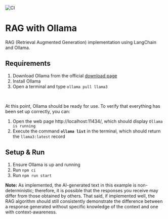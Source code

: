 ![CI](https://github.com/nearform/hub-template/actions/workflows/ci.yml/badge.svg?event=push)

# RAG with Ollama
RAG (Retrieval Augmented Generation) implementation using LangChain and Ollama.

## Requirements
1. Download Ollama from the official [download page](https://ollama.com/download)
2. Install Ollama
3. Open a terminal and type `ollama pull llama3`

<br />

At this point, Ollama should be ready for use. To verify that everything has been set up correctly, you can:
1. Open the web page http://localhost:11434/, which should display `Ollama is running`
2. Execute the command **`ollama list`** in the terminal, which should return the `llama3:latest` record

## Setup & Run
1. Ensure Ollama is up and running
2. Run `npm ci`
3. Run `npm run start`

**Note:** As implemented, the AI-generated text in this example is non-deterministic; therefore, it is possible that the responses you receive may differ from those obtained by others. That said, if implemented well, the RAG algorithm should still consistently demonstrate the difference between a response generated without specific knowledge of the context and one with context-awareness.
